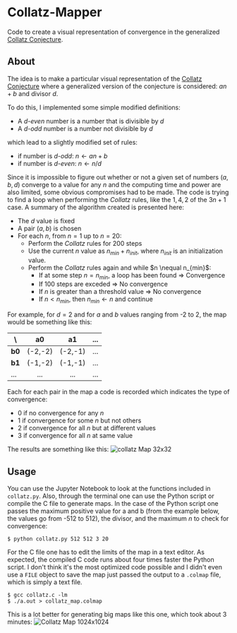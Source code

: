 # Collatz-Mapper
Code to create a visual representation of convergence in the generalized [Collatz Conjecture](https://en.wikipedia.org/wiki/Collatz_conjecture "Collatz Conjecture").

## About
The idea is to make a particular visual representation of the [Collatz Conjecture](https://en.wikipedia.org/wiki/Collatz_conjecture "Collatz Conjecture") where a generalized version of the conjecture is considered: $a n + b$ and divisor $d$.

To do this, I implemented some simple modified definitions:
* A _d-even_ number is a number that is divisible by $d$
* A _d-odd_ number is a number not divisible by $d$

which lead to a slightly modified set of rules:
* if number is _d-odd_: $n \leftarrow an+b$
* if number is _d-even_: $n \leftarrow n/d$

Since it is impossible to figure out whether or not a given set of numbers $(a, b, d)$ converge to a value for any $n$ and the computing time and power are also limited, some obvious compromises had to be made. The code is trying to find a loop when performing the _Collatz_ rules, like the $1, 4, 2$ of the $3n+1$ case. A summary of the algorithm created is presented here:
* The $d$ value is fixed
* A pair $(a, b)$ is chosen
* For each $n$, from $n=1$ up to $n=20$:
  * Perform the _Collatz_ rules for 200 steps
  * Use the current $n$ value as $n_{min}+n_{init}$, where $n_{init}$ is an initialization value.
  * Perform the _Collatz_ rules again and while $n \nequal n_{min}$:
    * If at some step $n = n_{min}$, a loop has been found $\Rightarrow$ Convergence
    * If 100 steps are exceded $\Rightarrow$ No convergence
    * If $n$ is greater than a threshold value $\Rightarrow$ No convergence
    * If $n < n_{min}$, then $n_{min} \leftarrow n$ and continue


For example, for $d=2$ and for $a$ and $b$ values ranging from -2 to 2, the map would be something like this:

|   \    | **a0**   | **a1** |  ... |
| -----  | :-----: |:-------:|:----:|
| **b0** | (-2,-2) | (-2,-1) |  ... |
| **b1** | (-1,-2) | (-1,-1) |  ... |
|   ...  |   ...   |   ...   |  ... |

Each for each pair in the map a code is recorded which indicates the type of convergence:
* 0 if no convergence for any $n$
* 1 if convergence for some $n$ but not others
* 2 if convergence for all $n$ but at different values
* 3 if convergence for all $n$ at same value

The results are something like this:
![collatz Map 32x32](https://user-images.githubusercontent.com/13749006/63194636-8269fc00-c03e-11e9-9b33-f4b9088224b0.png "Pretty pretty picture #1")


## Usage
You can use the Jupyter Notebook to look at the functions included in `collatz.py`. Also, through the terminal one can use the Python script or compile the C file to generate maps. In the case of the Python script one passes the maximum positive value for a and b (from the example below, the values go from -512 to 512), the divisor, and the maximum $n$ to check for convergence:
```
$ python collatz.py 512 512 3 20
```

For the C file one has to edit the limits of the map in a text editor. As expected, the compiled C code runs about four times faster the Python script. I don't think it's the most optimized code possible and I didn't even use a `FILE` object to save the map just passed the output to a `.colmap` file, which is simply a text file.
```
$ gcc collatz.c -lm
$ ./a.out > collatz_map.colmap
```
This is a lot better for generating big maps like this one, which took about 3 minutes:
![Collatz Map 1024x1024](https://user-images.githubusercontent.com/13749006/63195899-dd512280-c041-11e9-81fb-e37dd01c9ab6.png "Pretty pretty picture #2")
